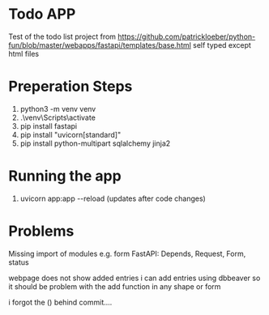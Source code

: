 # Todo APP
Test of the todo list project  from https://github.com/patrickloeber/python-fun/blob/master/webapps/fastapi/templates/base.html
self typed except html files


# Preperation Steps
1.	python3 -m venv venv
2.	.\venv\Scripts\activate                   
3.	pip install fastapi
4. 	pip install "uvicorn[standard]"
5.	pip install python-multipart sqlalchemy jinja2  

# Running the app
1. uvicorn app:app --reload (updates after code changes)

# Problems
Missing import of modules
e.g. form FastAPI: Depends, Request, Form, status

webpage does not show added entries
i can add entries using dbbeaver so it should be problem with the add function in any shape or form 

i forgot the () behind commit....
